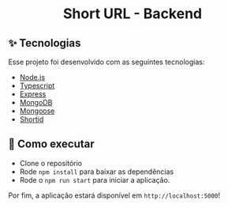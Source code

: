 <h1 align="center">Short URL - Backend</h1>

## ✨ Tecnologias

Esse projeto foi desenvolvido com as seguintes tecnologias:

- [Node.js](https://nodejs.org/en/)
- [Typescript](https://www.typescriptlang.org/)
- [Express](https://expressjs.com/pt-br/)
- [MongoDB](https://www.mongodb.com/)
- [Mongoose](https://mongoosejs.com/)
- [Shortid](https://www.docker.com/products/container-runtime)

## 🚀 Como executar

- Clone o repositório
- Rode `npm install` para baixar as dependências
- Rode o `npm run start` para iniciar a aplicação.

Por fim, a aplicação estará disponível em `http://localhost:5000`!

